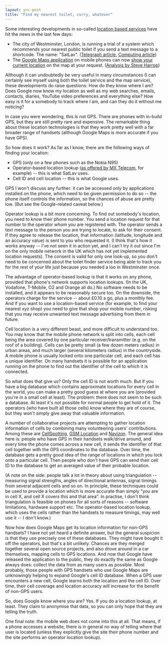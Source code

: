 ```yaml
---
layout: ync-post
title: "Find my nearest toilet, curry, whatever"
---
```


Some interesting developments in so-called
[location based services](http://en.wikipedia.org/wiki/Location-based_service) have hit the news in
the last few
days:

* The city of Westminster, London, is running a trial of a system which recommends your
nearest public toilet if you send a text message to a shortcode. The name: "SatLav". ([Telegraph
article](http://www.telegraph.co.uk/news/main.jhtml?xml=/news/2007/11/29/nsatlav129.xml),
[Computing
article](http://www.computing.co.uk/vnunet/news/2204758/satlav-scheme-finds-toilets))
* The
[Google Maps application](http://www.google.com/gmm/) on mobile phones can now
[show your current location](http://www.youtube.com/watch?v=mIG-Dx7kF3Q) on the map at your request.
([Analysis by Steve
Harrop](http://www.vodafonebetavine.net/web/guest/projects/resources/location_enhanced_services))

Although it can undoubtedly be very useful in many circumstances (I can certainly see myself using both the
toilet service and the map service), these developments do raise questions: How do they know where I
am? Does Google now know my location as well as my web searches, emails, contacts, diaries, YouTube
video preferences and everything else? How easy is it for a somebody to track where I am, and can
they do it without me noticing?

In case you were wondering, this is not GPS. There are phones with
in-build GPS, but they are still pretty rare and expensive. The remarkable thing about these
location technologies is that they work pretty well with a far broader range of handsets (although
Google Maps is more accurate if you have GPS).

So how does it work? As far as I know, there are the
following ways of finding your location:

* GPS (only on a few phones such as the Nokia N95)
* Operator-based location lookup ([as offered by MX
Telecom](http://www.mxtelecom.com/uk/lbs), for example) -- this is what SatLav
uses.
* Cell ID and cell location -- this is what Google uses.

GPS I won't discuss
any further: it can be accessed only by applications installed on the phone, which need to be given
permission to do so -- the phone itself controls the information, so the chances of abuse are pretty
low. (But see the Google-related caveat below.)

Operator lookup is a bit more concerning. To find
out somebody's location, you need to know their phone number. You send a location request for that
number to the operator whom you are registered with. The operator sends a text message to the person
you are trying to locate, to ask for their consent. If they agree to release the location, that
information (latitude, longitude and an accuracy value) is sent to you who requested it. (I think
that's how it works anyway -- I've not seen it in action yet, and I can't try it out since I'm on
the only mobile network in the UK which has not yet implemented location requests). The consent is
valid for only one look-up, so you don't need to be concerned about the toilet finder service being
able to track you for the rest of your life just because you needed a loo in Westminster once.

The advantage of operator-based lookup is that it works on any phone, provided that phone's network
supports location lookups. (In the UK, Vodafone, T-Mobile, O2 and Orange all do.) No software needs
to be installed, and it appears to be reasonably secure too. On the downside, the operators charge
for the service -- about £0.10 a go, plus a monthly fee. And if you want to use a location-based
service (for example, to find your nearest xyz shop) you need to give that shop your mobile number,
risking that you may receive unwanted text message advertising from them in future.

Cell location
is a very different beast, and more difficult to understand too. You may know that the mobile phone
network is split into cells, each cell being the area covered by one particular receiver/transmitter
(e.g. on the roof of a building). Cells can be pretty small (a few dozen meters radius) in urban
areas, and much larger (several kilometers radius) in the countryside. A mobile phone is usually
locked onto one particular cell, and each cell has a unique identifier. On many handsets it is
possible for an application running on the phone to find out the identifier of the cell to which it
is connected.

So what does that give us? Only the cell ID is not worth much. But if you have a big
database which contains approximate locations for every cell in the world, you can make a pretty
good guess at where you are (provided you're in a small cell at least). The problem: there does not
seem to be such a database. At least it's not possible for normal people to get hold of it. The
operators (who have built all those cells) know where they are of course, but they won't simply give
away that valuable information.

A number of collaborative projects are attempting to gather
location information of cells by combining many volunteering users' contributions. Among these are
[CellSpotting](http://www.cellspotting.com/),
[GSM Location](http://gsmloc.org/) and
[Navizon](http://www.navizon.com/). The general idea here is: people who have GPS in their handsets
walk/drive around, and every time the phone comes across a new cell, it sends the identifier of that
cell together with the GPS coordinates to the database. Over time, the database gets a pretty good
idea of the range of locations in which you lock onto a particular cell. Then people who don't have
GPS can send their cell ID to the database to get an averaged value of their probable location.

(A
note on the side: people talk a lot in theory about using triangulation -- measuring signal
strengths, angles of directional antennas, signal timings from several adjacent cells and so on. In
principle, these techniques could be used to provide a location which is more accurate than simply
"you are in cell X, and cell X covers this and that area". In practise, I don't think triangulation
is feasible on phones for all sorts of reasons -- software limitations, hardware support etc. The
operator-based location lookup, which uses the cells rather than the handsets to measure timings,
may well use it -- I don't know.)

Now how does Google Maps get its location information for non-GPS
handsets? I have not yet heard a definite answer, but the general suspicion is that they use
precisely one of these databases. They might have bought it off the operators, but that's a bit
unlikely. Chances are they merged together several open source projects, and also drove around in a
car themselves, mapping cells to GPS locations. And now that Google have released the application to
the public, they do exactly the same as Google always does: collect the data from as many users as
possible. Most probably, those people with GPS handsets who use Google Maps are unknowingly helping
to expand Google's cell ID database. When a GPS user encounters a new cell, Google learns both the
location and the cell ID. Over time, their cell coverage and location accuracy will increase for the
benefit of non-GPS users.

So, does Google know where you are? Yes. If you do a location lookup, at
least. They claim to anonymise that data, so you can only hope that they are telling the truth.

One
final note: the mobile web does not come into this at all. That means, if a phone accesses a
website, there is in general no way of telling where that user is located (unless they explicitly
give the site their phone number and the site performs an operator location lookup).
